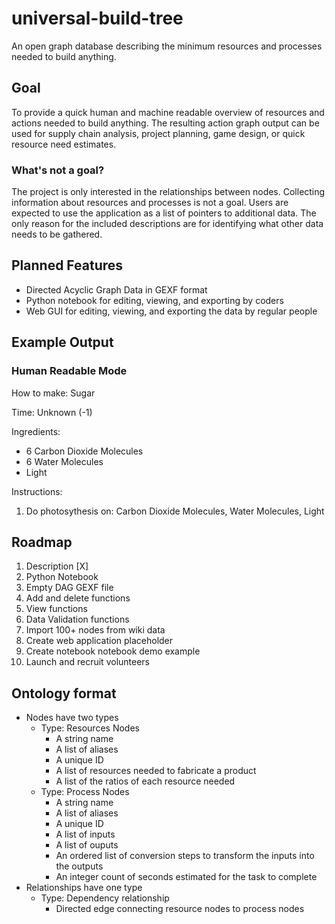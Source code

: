 # universal-build-tree
An open graph database describing the minimum resources and processes needed to build anything. 

## Goal
To provide a quick human and machine readable overview of resources and actions needed to build anything. The resulting action graph output can be used for supply chain analysis, project planning, game design, or quick resource need estimates. 

### What's not a goal?
The project is only interested in the relationships between nodes. Collecting information about resources and processes is not a goal. Users are expected to use the application as a list of pointers to additional data. The only reason for the included descriptions are for identifying what other data needs to be gathered. 

## Planned Features
- Directed Acyclic Graph Data in GEXF format
- Python notebook for editing, viewing, and exporting by coders
- Web GUI for editing, viewing, and exporting the data by regular people

## Example Output
### Human Readable Mode

How to make: Sugar

Time: Unknown (-1)

Ingredients:
  - 6 Carbon Dioxide Molecules
  - 6 Water Molecules
  - Light

Instructions:
  1. Do photosythesis on: Carbon Dioxide Molecules, Water Molecules, Light

## Roadmap 
1. Description [X]
2. Python Notebook
3. Empty DAG GEXF file
4. Add and delete functions
5. View functions
6. Data Validation functions
7. Import 100+ nodes from wiki data
8. Create web application placeholder
9. Create notebook notebook demo example
10. Launch and recruit volunteers

## Ontology format
- Nodes have two types
  - Type: Resources Nodes
    - A string name
    - A list of aliases
    - A unique ID
    - A list of resources needed to fabricate a product
    - A list of the ratios of each resource needed
  - Type: Process Nodes
    - A string name
    - A list of aliases
    - A unique ID
    - A list of inputs
    - A list of ouputs
    - An ordered list of conversion steps to transform the inputs into the outputs
    - An integer count of seconds estimated for the task to complete
- Relationships have one type
  - Type: Dependency relationship
    - Directed edge connecting resource nodes to process nodes

